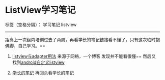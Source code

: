 ﻿# ListView学习笔记

标签（空格分隔）： 学习笔记 listview

---

距离上一次组内培训过去了两周，再看学长的笔记链接看不懂了，只有这次临时抱佛脚，自己学习。==

 1. [listview与adapter用法][1]
来源于网络，一个博客
发现并不能看很懂==
然后又找到[android自定义listview][2]

 2. [学长的笔记][3]
再回头看学长的笔记


  [1]: http://www.cnblogs.com/zheng
  [2]: http://daoshud1.iteye.com/blog/1874241
  [3]: http://blog.aidchou.com/2016/04/24/listview/